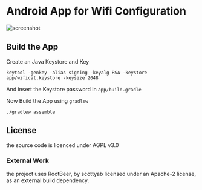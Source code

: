 # Android App for Wifi Configuration
![screenshot](screenshot_500.png "App Screenshot")
## Build the App
Create an Java Keystore and Key
```
keytool -genkey -alias signing -keyalg RSA -keystore app/wificat.keystore -keysize 2048
```
And insert the Keystore password in `app/build.gradle`

Now Build the App using `gradlew`
```
./gradlew assemble
```

## License
the source code is licenced under AGPL v3.0

### External Work
the project uses RootBeer, by scottyab licensed under an Apache-2 license, as an external build
dependency.